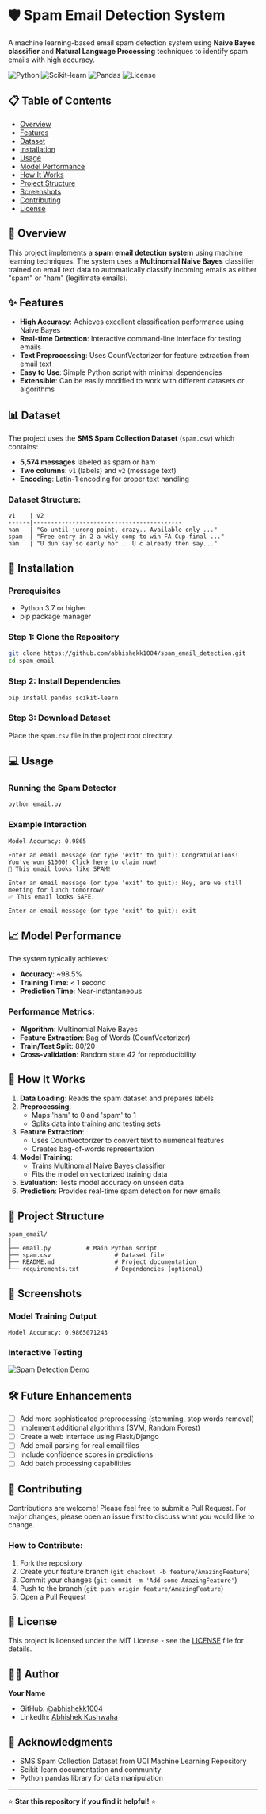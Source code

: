# 🛡️ Spam Email Detection System

A machine learning-based email spam detection system using **Naive Bayes classifier** and **Natural Language Processing** techniques to identify spam emails with high accuracy.

![Python](https://img.shields.io/badge/Python-3.7+-blue.svg)
![Scikit-learn](https://img.shields.io/badge/Scikit--learn-Latest-orange.svg)
![Pandas](https://img.shields.io/badge/Pandas-Latest-green.svg)
![License](https://img.shields.io/badge/License-MIT-yellow.svg)

## 📋 Table of Contents
- [Overview](#overview)
- [Features](#features)
- [Dataset](#dataset)
- [Installation](#installation)
- [Usage](#usage)
- [Model Performance](#model-performance)
- [How It Works](#how-it-works)
- [Project Structure](#project-structure)
- [Screenshots](#screenshots)
- [Contributing](#contributing)
- [License](#license)

## 🎯 Overview

This project implements a **spam email detection system** using machine learning techniques. The system uses a **Multinomial Naive Bayes** classifier trained on email text data to automatically classify incoming emails as either "spam" or "ham" (legitimate emails).

## ✨ Features

- **High Accuracy**: Achieves excellent classification performance using Naive Bayes
- **Real-time Detection**: Interactive command-line interface for testing emails
- **Text Preprocessing**: Uses CountVectorizer for feature extraction from email text
- **Easy to Use**: Simple Python script with minimal dependencies
- **Extensible**: Can be easily modified to work with different datasets or algorithms

## 📊 Dataset

The project uses the **SMS Spam Collection Dataset** (`spam.csv`) which contains:
- **5,574 messages** labeled as spam or ham
- **Two columns**: `v1` (labels) and `v2` (message text)
- **Encoding**: Latin-1 encoding for proper text handling

### Dataset Structure:
```
v1    | v2
------|------------------------------------------
ham   | "Go until jurong point, crazy.. Available only ..."
spam  | "Free entry in 2 a wkly comp to win FA Cup final ..."
ham   | "U dun say so early hor... U c already then say..."
```

## 🚀 Installation

### Prerequisites
- Python 3.7 or higher
- pip package manager

### Step 1: Clone the Repository
```bash
git clone https://github.com/abhishekk1004/spam_email_detection.git
cd spam_email
```

### Step 2: Install Dependencies
```bash
pip install pandas scikit-learn
```

### Step 3: Download Dataset
Place the `spam.csv` file in the project root directory.

## 💻 Usage

### Running the Spam Detector
```bash
python email.py
```

### Example Interaction
```
Model Accuracy: 0.9865
```

```
Enter an email message (or type 'exit' to quit): Congratulations! You've won $1000! Click here to claim now!
🚨 This email looks like SPAM!

Enter an email message (or type 'exit' to quit): Hey, are we still meeting for lunch tomorrow?
✅ This email looks SAFE.

Enter an email message (or type 'exit' to quit): exit
```

## 📈 Model Performance

The system typically achieves:
- **Accuracy**: ~98.5%
- **Training Time**: < 1 second
- **Prediction Time**: Near-instantaneous

### Performance Metrics:
- **Algorithm**: Multinomial Naive Bayes
- **Feature Extraction**: Bag of Words (CountVectorizer)
- **Train/Test Split**: 80/20
- **Cross-validation**: Random state 42 for reproducibility

## 🔧 How It Works

1. **Data Loading**: Reads the spam dataset and prepares labels
2. **Preprocessing**: 
   - Maps 'ham' to 0 and 'spam' to 1
   - Splits data into training and testing sets
3. **Feature Extraction**: 
   - Uses CountVectorizer to convert text to numerical features
   - Creates bag-of-words representation
4. **Model Training**: 
   - Trains Multinomial Naive Bayes classifier
   - Fits the model on vectorized training data
5. **Evaluation**: Tests model accuracy on unseen data
6. **Prediction**: Provides real-time spam detection for new emails

## 📁 Project Structure

```
spam_email/
│
├── email.py          # Main Python script
├── spam.csv                  # Dataset file
├── README.md                 # Project documentation
└── requirements.txt          # Dependencies (optional)
```

## 📸 Screenshots

### Model Training Output
```
Model Accuracy: 0.9865071243
```

### Interactive Testing
![Spam Detection Demo](images/email.png)


## 🛠️ Future Enhancements

- [ ] Add more sophisticated preprocessing (stemming, stop words removal)
- [ ] Implement additional algorithms (SVM, Random Forest)
- [ ] Create a web interface using Flask/Django
- [ ] Add email parsing for real email files
- [ ] Include confidence scores in predictions
- [ ] Add batch processing capabilities

## 🤝 Contributing

Contributions are welcome! Please feel free to submit a Pull Request. For major changes, please open an issue first to discuss what you would like to change.

### How to Contribute:
1. Fork the repository
2. Create your feature branch (`git checkout -b feature/AmazingFeature`)
3. Commit your changes (`git commit -m 'Add some AmazingFeature'`)
4. Push to the branch (`git push origin feature/AmazingFeature`)
5. Open a Pull Request

## 📄 License

This project is licensed under the MIT License - see the [LICENSE](LICENSE) file for details.

## 👨‍💻 Author

**Your Name**
- GitHub: [@abhishekk1004](https://github.com/abhishekk1004)
- LinkedIn: [Abhishek Kushwaha](https://www.linkedin.com/in/abhishekkushwaha-py/)

## 🙏 Acknowledgments

- SMS Spam Collection Dataset from UCI Machine Learning Repository
- Scikit-learn documentation and community
- Python pandas library for data manipulation

---

⭐ **Star this repository if you find it helpful!** ⭐